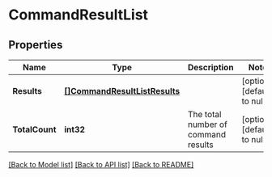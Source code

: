 # CommandResultList

## Properties
Name | Type | Description | Notes
------------ | ------------- | ------------- | -------------
**Results** | [**[]CommandResultListResults**](CommandResultList_results.md) |  | [optional] [default to null]
**TotalCount** | **int32** | The total number of command results | [optional] [default to null]

[[Back to Model list]](../README.md#documentation-for-models) [[Back to API list]](../README.md#documentation-for-api-endpoints) [[Back to README]](../README.md)



